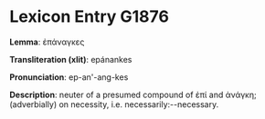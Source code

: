 # Lexicon Entry G1876

**Lemma**: ἐπάναγκες

**Transliteration (xlit)**: epánankes

**Pronunciation**: ep-an'-ang-kes

**Description**:
neuter of a presumed compound of ἐπί and ἀνάγκη; (adverbially) on necessity, i.e. necessarily:--necessary.
